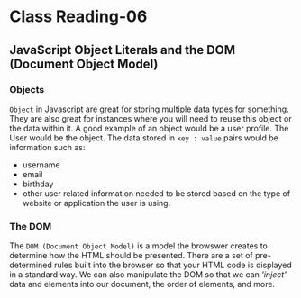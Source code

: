 # Class Reading-06

## JavaScript Object Literals and the DOM (Document Object Model)


### Objects
`Object` in Javascript are great for storing multiple data types for something. They are also great for instances where you will need to reuse this object or the data within it. A good example of an object would be a user profile. The User would be the object. The data stored in `key : value` pairs would be information such as:
- username
- email
- birthday
- other user related information needed to be stored based on the type of website or application the user is using.

### The DOM

The `DOM (Document Object Model)` is a model the browswer creates to determine how the HTML should be presented. There are a set of pre-determined rules built into the browser so that your HTML code is displayed in a standard way. We can also manipulate the DOM so that we can *'inject'* data and elements into our document, the order of elements, and more. 

